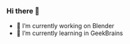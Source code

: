 ### Hi there 👋
- 🔭 I’m currently working on Blender
- 🌱 I’m currently learning in GeekBrains

<!--
**ZandrexQX/ZandrexQX** is a ✨ _special_ ✨ repository because its `README.md` (this file) appears on your GitHub profile.

Here are some ideas to get you started:

- 🔭 I’m currently working on Unity
- 🌱 I’m currently learning C#
- 🌱 I’m currently learning Python
-->
